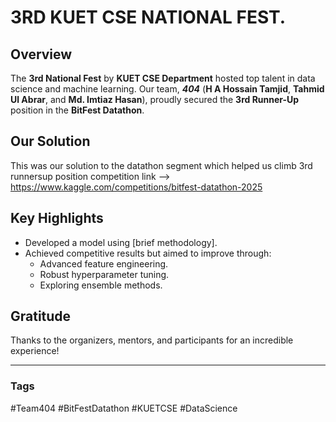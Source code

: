 # 3RD KUET CSE NATIONAL FEST.

## Overview
The **3rd National Fest** by **KUET CSE Department** hosted top talent in data science and machine learning. Our team, **_404_** (**H A Hossain Tamjid**, **Tahmid Ul Abrar**, and **Md. Imtiaz Hasan**), proudly secured the **3rd Runner-Up** position in the **BitFest Datathon**.

## Our Solution
This was our solution to the datathon segment which helped us climb 3rd runnersup position 
competition link --> https://www.kaggle.com/competitions/bitfest-datathon-2025

## Key Highlights
- Developed a model using [brief methodology].
- Achieved competitive results but aimed to improve through:
  - Advanced feature engineering.
  - Robust hyperparameter tuning.
  - Exploring ensemble methods.

## Gratitude
Thanks to the organizers, mentors, and participants for an incredible experience!

---

### Tags
#Team404 #BitFestDatathon #KUETCSE #DataScience

